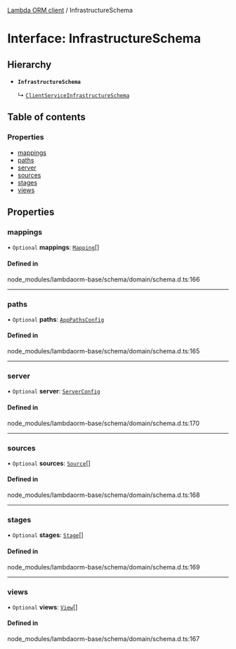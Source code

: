 [Lambda ORM client](../README.md) / InfrastructureSchema

# Interface: InfrastructureSchema

## Hierarchy

- **`InfrastructureSchema`**

  ↳ [`ClientServiceInfrastructureSchema`](ClientServiceInfrastructureSchema.md)

## Table of contents

### Properties

- [mappings](InfrastructureSchema.md#mappings)
- [paths](InfrastructureSchema.md#paths)
- [server](InfrastructureSchema.md#server)
- [sources](InfrastructureSchema.md#sources)
- [stages](InfrastructureSchema.md#stages)
- [views](InfrastructureSchema.md#views)

## Properties

### mappings

• `Optional` **mappings**: [`Mapping`](Mapping.md)[]

#### Defined in

node_modules/lambdaorm-base/schema/domain/schema.d.ts:166

___

### paths

• `Optional` **paths**: [`AppPathsConfig`](AppPathsConfig.md)

#### Defined in

node_modules/lambdaorm-base/schema/domain/schema.d.ts:165

___

### server

• `Optional` **server**: [`ServerConfig`](ServerConfig.md)

#### Defined in

node_modules/lambdaorm-base/schema/domain/schema.d.ts:170

___

### sources

• `Optional` **sources**: [`Source`](Source.md)[]

#### Defined in

node_modules/lambdaorm-base/schema/domain/schema.d.ts:168

___

### stages

• `Optional` **stages**: [`Stage`](Stage.md)[]

#### Defined in

node_modules/lambdaorm-base/schema/domain/schema.d.ts:169

___

### views

• `Optional` **views**: [`View`](View.md)[]

#### Defined in

node_modules/lambdaorm-base/schema/domain/schema.d.ts:167
